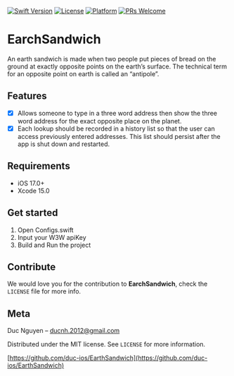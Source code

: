 [![Swift Version][swift-image]][swift-url]
[![License][license-image]][license-url]
[![Platform](https://img.shields.io/cocoapods/p/LFAlertController.svg?style=flat)](http://cocoapods.org/pods/LFAlertController)
[![PRs Welcome](https://img.shields.io/badge/PRs-welcome-brightgreen.svg?style=flat-square)](http://makeapullrequest.com)

# EarchSandwich

An earth sandwich is made when two people put pieces of bread on the ground at exactly opposite points on the earth’s surface. The technical term for an opposite point on earth is called an “antipole”.

## Features

- [x] Allows someone to type in a three word address then show the three word address for the exact opposite place on the planet.
- [x] Each lookup should be recorded in a history list so that the user can access previously entered addresses. This list should persist after the app is shut down and restarted.

## Requirements

- iOS 17.0+
- Xcode 15.0

## Get started

1. Open Configs.swift
2. Input your W3W apiKey
3. Build and Run the project

## Contribute

We would love you for the contribution to **EarchSandwich**, check the ``LICENSE`` file for more info.

## Meta

Duc Nguyen – ducnh.2012@gmail.com

Distributed under the MIT license. See ``LICENSE`` for more information.

[https://github.com/duc-ios/EarthSandwich](https://github.com/duc-ios/EarthSandwich)

[swift-image]:https://img.shields.io/badge/swift-3.0-orange.svg
[swift-url]: https://swift.org/
[license-image]: https://img.shields.io/badge/License-MIT-blue.svg
[license-url]: LICENSE

